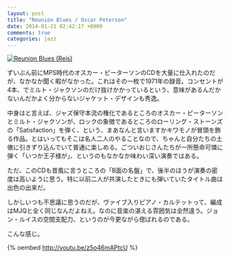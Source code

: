 ```yaml
---
layout: post
title: "Reunion Blues / Oscar Peterson"
date: 2014-01-21 02:42:17 +0900
comments: true
categories: jazz
---
```

<a href="http://www.amazon.co.jp/exec/obidos/ASIN/B0009AM65I/myhumangetsme-22/ref=nosim/" name="amazletlink" target="_blank"><img src="http://ecx.images-amazon.com/images/I/51zpVL6jUEL._SL160_.jpg" alt="Reunion Blues (Reis)" style="border: none;" /></a>


ずいぶん前にMPS時代のオスカー・ピーターソンのCDを大量に仕入れたのだが、なかなか聞く暇がなかった。これはその一枚で1971年の録音。コンセントが4本、でミルト・ジャクソンのだけ抜けかかっているという、意味があるんだかないんだかよく分からないジャケット・デザインも秀逸。

<!--more-->

中身はと言えば、ジャズ保守本流の権化であるところのオスカー・ピーターソンとミルト・ジャクソンが、ロックの象徴であるところのローリング・ストーンズの「Satisfaction」を弾く、という、まあなんと言いますかキワモノが冒頭を飾る作品。とはいってもそこは名人二人のやることなので、ちゃんと自分たちの土俵に引きずり込んでいて普通に楽しめる。ごついおじさんたちが一所懸命可憐に弾く「いつか王子様が」、というのもなかなか味わい深い演奏ではある。

ただ、このCDも昔風に言うところの「B面の名盤」で、後半のほうが演奏の密度は高いように思う。特に以前二人が共演したときにも弾いていたタイトル曲は出色の出来だ。

しかしいつも不思議に思うのだが、ヴァイブ入りピアノ・カルテットって、編成はMJQと全く同じなんだよねえ。なのに音楽の湛える雰囲気は全然違う。ジョン・ルイスの空間支配力、というのが今更ながら偲ばれるのである。

こんな感じ。

{% oembed http://youtu.be/z5o46mAPtcU %}
